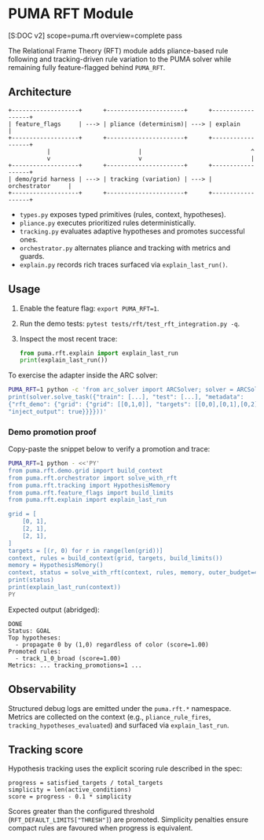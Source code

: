 # PUMA RFT Module

[S:DOC v2] scope=puma.rft overview=complete pass

The Relational Frame Theory (RFT) module adds pliance-based rule following and
tracking-driven rule variation to the PUMA solver while remaining fully
feature-flagged behind `PUMA_RFT`.

## Architecture

```
+-------------------+      +----------------------+      +------------------+
| feature_flags     | ---> | pliance (determinism)| ---> | explain          |
+-------------------+      +----------------------+      +------------------+
           |                         |                               ^
           v                         v                               |
+-------------------+      +----------------------+      +------------------+
| demo/grid harness | ---> | tracking (variation) | ---> | orchestrator     |
+-------------------+      +----------------------+      +------------------+
```

* `types.py` exposes typed primitives (rules, context, hypotheses).
* `pliance.py` executes prioritized rules deterministically.
* `tracking.py` evaluates adaptive hypotheses and promotes successful ones.
* `orchestrator.py` alternates pliance and tracking with metrics and guards.
* `explain.py` records rich traces surfaced via `explain_last_run()`.

## Usage

1. Enable the feature flag: `export PUMA_RFT=1`.
2. Run the demo tests: `pytest tests/rft/test_rft_integration.py -q`.
3. Inspect the most recent trace:

   ```python
   from puma.rft.explain import explain_last_run
   print(explain_last_run())
   ```

To exercise the adapter inside the ARC solver:

```bash
PUMA_RFT=1 python -c 'from arc_solver import ARCSolver; solver = ARCSolver();
print(solver.solve_task({"train": [...], "test": [...], "metadata":
{"rft_demo": {"grid": {"grid": [[0,1,0]], "targets": [[0,0],[0,1],[0,2]],
"inject_output": true}}}}))'
```

### Demo promotion proof

Copy-paste the snippet below to verify a promotion and trace:

```bash
PUMA_RFT=1 python - <<'PY'
from puma.rft.demo.grid import build_context
from puma.rft.orchestrator import solve_with_rft
from puma.rft.tracking import HypothesisMemory
from puma.rft.feature_flags import build_limits
from puma.rft.explain import explain_last_run

grid = [
    [0, 1],
    [2, 1],
    [2, 1],
]
targets = [(r, 0) for r in range(len(grid))]
context, rules = build_context(grid, targets, build_limits())
memory = HypothesisMemory()
context, status = solve_with_rft(context, rules, memory, outer_budget=4)
print(status)
print(explain_last_run(context))
PY
```

Expected output (abridged):

```
DONE
Status: GOAL
Top hypotheses:
  - propagate 0 by (1,0) regardless of color (score=1.00)
Promoted rules:
  - track_1_0_broad (score=1.00)
Metrics: ... tracking_promotions=1 ...
```

## Observability

Structured debug logs are emitted under the `puma.rft.*` namespace. Metrics are
collected on the context (e.g., `pliance_rule_fires`, `tracking_hypotheses_evaluated`)
and surfaced via `explain_last_run`.

## Tracking score

Hypothesis tracking uses the explicit scoring rule described in the spec:

```
progress = satisfied_targets / total_targets
simplicity = len(active_conditions)
score = progress - 0.1 * simplicity
```

Scores greater than the configured threshold (`RFT_DEFAULT_LIMITS["THRESH"]`) are
promoted. Simplicity penalties ensure compact rules are favoured when progress is
equivalent.
